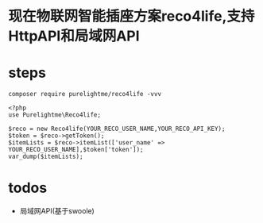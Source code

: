# 现在物联网智能插座方案reco4life,支持HttpAPI和局域网API

# steps
```
composer require purelightme/reco4life -vvv
```
```
<?php
use Purelightme\Reco4life;

$reco = new Reco4life(YOUR_RECO_USER_NAME,YOUR_RECO_API_KEY);
$token = $reco->getToken();
$itemLists = $reco->itemList(['user_name' => YOUR_RECO_USER_NAME],$token['token']);
var_dump($itemLists);
```
# todos
- 局域网API(基于swoole)
